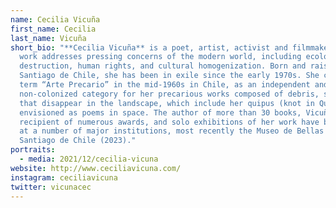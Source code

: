 ```yaml
---
name: Cecilia Vicuña
first_name: Cecilia
last_name: Vicuña
short_bio: "**Cecilia Vicuña** is a poet, artist, activist and filmmaker whose
  work addresses pressing concerns of the modern world, including ecological
  destruction, human rights, and cultural homogenization. Born and raised in
  Santiago de Chile, she has been in exile since the early 1970s. She coined the
  term “Arte Precario” in the mid-1960s in Chile, as an independent and
  non-colonized category for her precarious works composed of debris, structures
  that disappear in the landscape, which include her quipus (knot in Quechua),
  envisioned as poems in space. The author of more than 30 books, Vicuña is the
  recipient of numerous awards, and solo exhibitions of her work have been held
  at a number of major institutions, most recently the Museo de Bellas Artes,
  Santiago de Chile (2023)."
portraits:
  - media: 2021/12/cecilia-vicuna
website: http://www.ceciliavicuna.com/
instagram: ceciliavicuna
twitter: vicunacec
---
```

